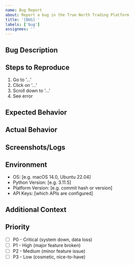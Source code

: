 ```yaml
---
name: Bug Report
about: Report a bug in the True North Trading Platform
title: '[BUG] '
labels: ['bug']
assignees: ''
---
```


## Bug Description
<!-- A clear and concise description of what the bug is -->

## Steps to Reproduce
1. Go to '...'
2. Click on '...'
3. Scroll down to '...'
4. See error

## Expected Behavior
<!-- A clear and concise description of what you expected to happen -->

## Actual Behavior
<!-- A clear and concise description of what actually happened -->

## Screenshots/Logs
<!-- If applicable, add screenshots or error logs to help explain your problem -->

## Environment
- OS: [e.g. macOS 14.0, Ubuntu 22.04]
- Python Version: [e.g. 3.11.5]
- Platform Version: [e.g. commit hash or version]
- API Keys: [which APIs are configured]

## Additional Context
<!-- Add any other context about the problem here -->

## Priority
- [ ] P0 - Critical (system down, data loss)
- [ ] P1 - High (major feature broken)
- [ ] P2 - Medium (minor feature issue)
- [ ] P3 - Low (cosmetic, nice-to-have)
